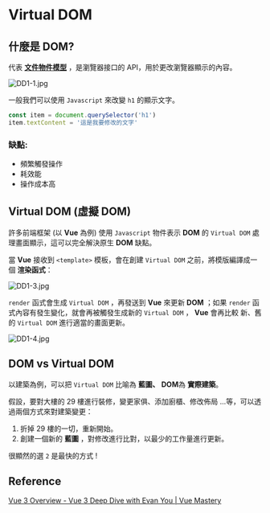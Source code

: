 # Virtual DOM

## 什麼是 DOM?

代表 [**文件物件模型**](/Javascript/dom) ，是瀏覽器接口的 API，用於更改瀏覽器顯示的內容。

![DD1-1.jpg](/Javascript/img/virtual-dom-1.jpg)

一般我們可以使用 `Javascript` 來改變 `h1` 的顯示文字。

```js
const item = document.querySelector('h1')
item.textContent = '這是我要修改的文字'
```

### 缺點:

- 頻繁觸發操作
- 耗效能
- 操作成本高

## Virtual DOM (虛擬 DOM)

許多前端框架 (以 **Vue** 為例) 使用 `Javascript` 物件表示 **DOM** 的 `Virtual DOM` 處理畫面顯示，這可以完全解決原生 **DOM** 缺點。

當 **Vue** 接收到 `<template>` 模板，會在創建 `Virtual DOM` 之前，將模版編譯成一個 **渲染函式**：

![DD1-3.jpg](/Javascript/img/virtual-dom-2.jpg)

`render` 函式會生成 `Virtual DOM` ，再發送到 **Vue** 來更新 **DOM** ；如果 `render` 函式內容有發生變化，就會再被觸發生成新的 `Virtual DOM` ， **Vue** 會再比較 新、舊的 `Virtual DOM` 進行適當的畫面更新。

![DD1-4.jpg](/Javascript/img/virtual-dom-3.jpg)

## DOM vs Virtual DOM

以建築為例，可以把 `Virtual DOM` 比喻為 **藍圖、** **DOM**為 **實際建築**。

假設，要對大樓的 29 樓進行裝修，變更家俱、添加廚櫃、修改佈局 ...等，可以透過兩個方式來對建築變更：

1.  折掉 29 樓的一切，重新開始。
2.  創建一個新的 **藍圖** ，對修改進行比對，以最少的工作量進行更新。

很顯然的選 `2` 是最快的方式 !

## Reference

[Vue 3 Overview - Vue 3 Deep Dive with Evan You | Vue Mastery](https://www.vuemastery.com/courses/vue3-deep-dive-with-evan-you/vue3-overview/)